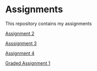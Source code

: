 # Assignments
This repository contains my assignments 

[Assignment 2](https://github.com/AlphaGabras/Assignments/blob/master/assignment2.ipynb) 

[Asssignment 3](https://github.com/AlphaGabras/Assignments/blob/master/assignment3%20(1).ipynb)

[Assignment 4](https://github.com/AlphaGabras/Assignments/blob/master/assignment4.ipynb)

[Graded Assignment 1](https://github.com/AlphaGabras/Assignments/blob/master/Graded_assignment1.ipynb)
